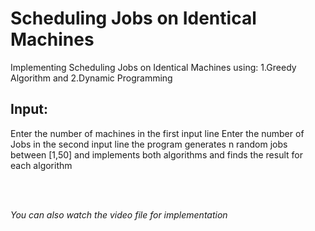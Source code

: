 # Scheduling Jobs on Identical Machines
Implementing Scheduling Jobs on Identical Machines using: 1.Greedy Algorithm and 2.Dynamic Programming

## Input:
  Enter the number of machines in the first input line
  Enter the number of Jobs in the second input line
the program generates n random jobs between [1,50] and implements both algorithms and finds the result for each algorithm
  
<br />
<br /> 
  
*You can also watch the video file for implementation*
